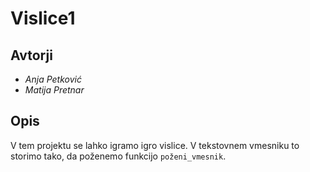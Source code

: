 # Vislice1

## Avtorji

* *Anja Petković*
* *Matija Pretnar*

## Opis
V tem projektu se lahko igramo igro vislice. V tekstovnem vmesniku to storimo tako, da poženemo funkcijo `poženi_vmesnik`.


